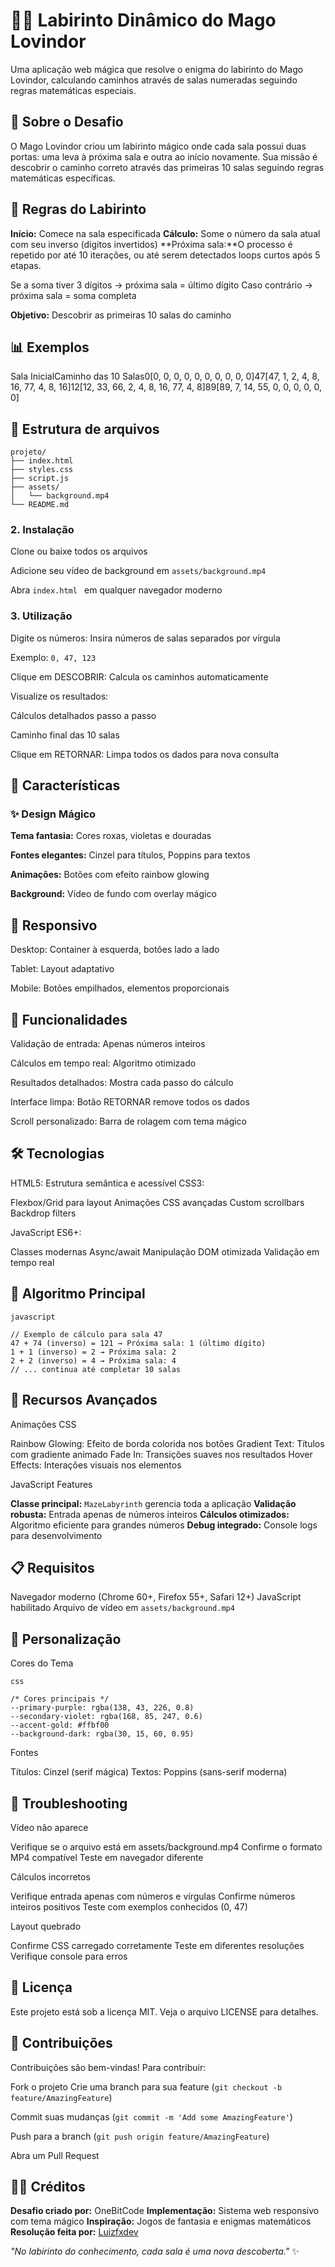 # 🧙‍♂️ Labirinto Dinâmico do Mago Lovindor

Uma aplicação web mágica que resolve o enigma do labirinto do Mago Lovindor, calculando caminhos através de salas numeradas seguindo regras matemáticas especiais.

## 📖 Sobre o Desafio
O Mago Lovindor criou um labirinto mágico onde cada sala possui duas portas: uma leva à próxima sala e outra ao início novamente. Sua missão é descobrir o caminho correto através das primeiras 10 salas seguindo regras matemáticas específicas.

## 🎯 Regras do Labirinto

**Início:** Comece na sala especificada
**Cálculo:** Some o número da sala atual com seu inverso (dígitos invertidos)
**Próxima sala:**O processo é repetido por até 10 iterações, ou até serem detectados loops curtos após 5 etapas.

Se a soma tiver 3 dígitos → próxima sala = último dígito
Caso contrário → próxima sala = soma completa


**Objetivo:** Descobrir as primeiras 10 salas do caminho

## 📊 Exemplos

Sala InicialCaminho das 10 Salas0[0, 0, 0, 0, 0, 0, 0, 0, 0, 0]47[47, 1, 2, 4, 8, 16, 77, 4, 8, 16]12[12, 33, 66, 2, 4, 8, 16, 77, 4, 8]89[89, 7, 14, 55, 0, 0, 0, 0, 0, 0]

## 📁 Estrutura de arquivos
```
projeto/
├── index.html
├── styles.css
├── script.js
├── assets/
│   └── background.mp4
└── README.md
```
### 2. Instalação

Clone ou baixe todos os arquivos

Adicione seu vídeo de background em `` assets/background.mp4 ``

Abra ``index.html `` em qualquer navegador moderno

### 3. Utilização

Digite os números: Insira números de salas separados por vírgula

Exemplo: `` 0, 47, 123 ``


Clique em DESCOBRIR: Calcula os caminhos automaticamente

Visualize os resultados:

Cálculos detalhados passo a passo

Caminho final das 10 salas


Clique em RETORNAR: Limpa todos os dados para nova consulta

## 🎨 Características

### ✨ Design Mágico

**Tema fantasia:** Cores roxas, violetas e douradas

**Fontes elegantes:** Cinzel para títulos, Poppins para textos

**Animações:** Botões com efeito rainbow glowing

**Background:** Vídeo de fundo com overlay mágico

## 📱 Responsivo

Desktop: Container à esquerda, botões lado a lado

Tablet: Layout adaptativo

Mobile: Botões empilhados, elementos proporcionais

## 🔧 Funcionalidades

Validação de entrada: Apenas números inteiros

Cálculos em tempo real: Algoritmo otimizado

Resultados detalhados: Mostra cada passo do cálculo

Interface limpa: Botão RETORNAR remove todos os dados

Scroll personalizado: Barra de rolagem com tema mágico

## 🛠️ Tecnologias

HTML5: Estrutura semântica e acessível
CSS3:

Flexbox/Grid para layout
Animações CSS avançadas
Custom scrollbars
Backdrop filters


JavaScript ES6+:

Classes modernas
Async/await
Manipulação DOM otimizada
Validação em tempo real



## 🎯 Algoritmo Principal

```
javascript

// Exemplo de cálculo para sala 47
47 + 74 (inverso) = 121 → Próxima sala: 1 (último dígito)
1 + 1 (inverso) = 2 → Próxima sala: 2
2 + 2 (inverso) = 4 → Próxima sala: 4
// ... continua até completar 10 salas
```

## 🚀 Recursos Avançados

Animações CSS

Rainbow Glowing: Efeito de borda colorida nos botões
Gradient Text: Títulos com gradiente animado
Fade In: Transições suaves nos resultados
Hover Effects: Interações visuais nos elementos

JavaScript Features

**Classe principal:** `` MazeLabyrinth `` gerencia toda a aplicação
**Validação robusta:** Entrada apenas de números inteiros
**Cálculos otimizados:** Algoritmo eficiente para grandes números
**Debug integrado:** Console logs para desenvolvimento

## 📋 Requisitos

Navegador moderno (Chrome 60+, Firefox 55+, Safari 12+)
JavaScript habilitado
Arquivo de vídeo em `` assets/background.mp4 ``

## 🎨 Personalização

Cores do Tema

```
css

/* Cores principais */
--primary-purple: rgba(138, 43, 226, 0.8)
--secondary-violet: rgba(168, 85, 247, 0.6)
--accent-gold: #ffbf00
--background-dark: rgba(30, 15, 60, 0.95)
```
Fontes

Títulos: Cinzel (serif mágica)
Textos: Poppins (sans-serif moderna)


## 🐛 Troubleshooting

Vídeo não aparece

Verifique se o arquivo está em assets/background.mp4
Confirme o formato MP4 compatível
Teste em navegador diferente

Cálculos incorretos

Verifique entrada apenas com números e vírgulas
Confirme números inteiros positivos
Teste com exemplos conhecidos (0, 47)

Layout quebrado

Confirme CSS carregado corretamente
Teste em diferentes resoluções
Verifique console para erros

## 📄 Licença

Este projeto está sob a licença MIT. Veja o arquivo LICENSE para detalhes.

## 🤝 Contribuições

Contribuições são bem-vindas! Para contribuir:

Fork o projeto
Crie uma branch para sua feature (``git checkout -b feature/AmazingFeature``)

Commit suas mudanças (``git commit -m 'Add some AmazingFeature'``)

Push para a branch (``git push origin feature/AmazingFeature``)

Abra um Pull Request

## 🧙‍♂️ Créditos

**Desafio criado por:** OneBitCode
**Implementação:** Sistema web responsivo com tema mágico
**Inspiração:** Jogos de fantasia e enigmas matemáticos
**Resolução feita por:** [Luizfxdev](https://www.linkedin.com/in/luizfxdev)


*"No labirinto do conhecimento, cada sala é uma nova descoberta."*  ✨
